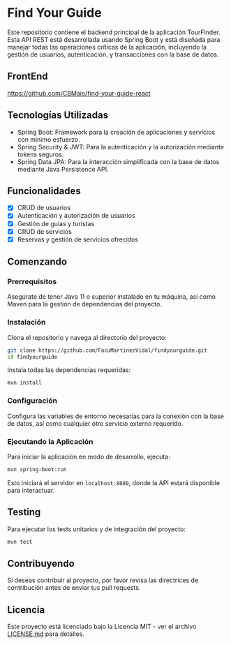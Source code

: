 # Find Your Guide

Este repositorio contiene el backend principal de la aplicación TourFinder. Esta API REST está desarrollada usando Spring Boot y está diseñada para manejar todas las operaciones críticas de la aplicación, incluyendo la gestión de usuarios, autenticación, y transacciones con la base de datos.

## FrontEnd

https://github.com/CBMaio/find-your-guide-react

## Tecnologías Utilizadas

- Spring Boot: Framework para la creación de aplicaciones y servicios con mínimo esfuerzo.
- Spring Security & JWT: Para la autenticación y la autorización mediante tokens seguros.
- Spring Data JPA: Para la interacción simplificada con la base de datos mediante Java Persistence API.

## Funcionalidades

- [x] CRUD de usuarios
- [x] Autenticación y autorización de usuarios
- [x] Gestión de guías y turistas
- [x] CRUD de servicios
- [x] Reservas y gestión de servicios ofrecidos

## Comenzando

### Prerrequisitos

Asegúrate de tener Java 11 o superior instalado en tu máquina, así como Maven para la gestión de dependencias del proyecto.

### Instalación

Clona el repositorio y navega al directorio del proyecto:

```bash
git clone https://github.com/FacuMartinezVidal/findyourguide.git
cd findyourguide
```

Instala todas las dependencias requeridas:

```bash
mvn install
```

### Configuración

Configura las variables de entorno necesarias para la conexión con la base de datos, así como cualquier otro servicio externo requerido.

### Ejecutando la Aplicación

Para iniciar la aplicación en modo de desarrollo, ejecuta:

```bash
mvn spring-boot:run
```

Esto iniciará el servidor en `localhost:8080`, donde la API estará disponible para interactuar.

## Testing

Para ejecutar los tests unitarios y de integración del proyecto:

```bash
mvn test
```

## Contribuyendo

Si deseas contribuir al proyecto, por favor revisa las directrices de contribución antes de enviar tus pull requests.

## Licencia

Este proyecto está licenciado bajo la Licencia MIT - ver el archivo [LICENSE.md](LICENSE.md) para detalles.
